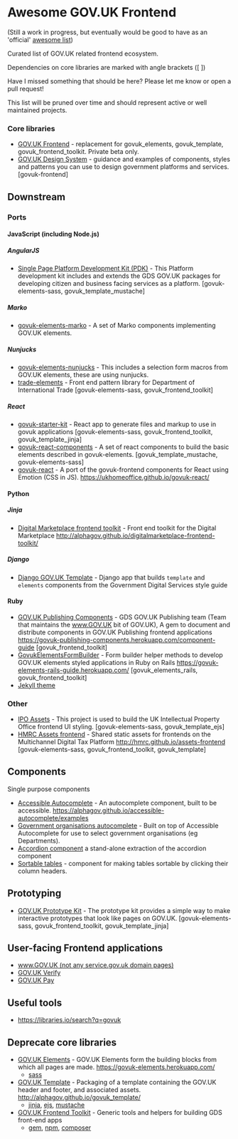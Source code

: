 # Awesome GOV.UK Frontend

(Still a work in progress, but eventually would be good to have as an 'official' [awesome list](https://github.com/sindresorhus/awesome))

Curated list of GOV.UK related frontend ecosystem.

Dependencies on core libraries are marked with angle brackets ([ ])

Have I missed something that should be here? Please let me know or open a pull request!

This list will be pruned over time and should represent active or well maintained projects.

### Core libraries
- [GOV.UK Frontend](https://github.com/alphagov/govuk-frontend) - replacement for govuk_elements, govuk_template, govuk_frontend_toolkit. Private beta only.
- [GOV.UK Design System](https://github.com/alphagov/govuk-design-system) - guidance and examples of components, styles and patterns you can use to design government platforms and services. [govuk-frontend]

## Downstream

### Ports

#### JavaScript (including Node.js)

##### AngularJS
- [Single Page Platform Development Kit (PDK)](https://github.com/CJSCommonPlatform/govuk_single_page_pdk) - This Platform development kit includes and extends the GDS GOV.UK packages for developing citizen and business facing services as a platform. [govuk-elements-sass, govuk_template_mustache]

##### Marko
- [govuk-elements-marko](https://github.com/gunjam/govuk-elements-marko) - A set of Marko components implementing GOV.UK elements.

##### Nunjucks
- [govuk-elements-nunjucks](https://github.com/htmlandbacon/govuk-elements-nunjucks) - This includes a selection form macros from GOV.UK elements, these are using nunjucks.
- [trade-elements](https://github.com/uktrade/trade-elements) - Front end pattern library for Department of International Trade [govuk-elements-sass, govuk_frontend_toolkit]

##### React
- [govuk-starter-kit](https://github.com/gdbarnes/govuk-starter-kit) - React app to generate files and markup to use in govuk applications [govuk-elements-sass, govuk_frontend_toolkit, govuk_template_jinja]
- [govuk-react-components](https://github.com/lennym/govuk-react-components) - A set of react components to build the basic elements described in govuk-elements. [govuk_template_mustache, govuk-elements-sass]
- [govuk-react](https://www.npmjs.com/package/govuk-react) - A port of the govuk-frontend components for React using Emotion (CSS in JS). https://ukhomeoffice.github.io/govuk-react/

#### Python

##### Jinja

- [Digital Marketplace frontend toolkit](https://github.com/alphagov/digitalmarketplace-frontend-toolkit) - Front end toolkit for the Digital Marketplace http://alphagov.github.io/digitalmarketplace-frontend-toolkit/

##### Django
- [Django GOV.UK Template](https://github.com/ministryofjustice/django-govuk-template) - Django app that builds `template` and `elements` components from the Government Digital Services style guide

#### Ruby
- [GOV.UK Publishing Components](https://github.com/alphagov/govuk_publishing_components) - GDS GOV.UK Publishing team (Team that maintains the www.GOV.UK bit of GOV.UK), A gem to document and distribute components in GOV.UK Publishing frontend applications  https://govuk-publishing-components.herokuapp.com/component-guide [govuk_frontend_toolkit]
- [GovukElementsFormBuilder](https://github.com/ministryofjustice/govuk_elements_form_builder) - Form builder helper methods to develop GOV.UK elements styled applications in Ruby on Rails https://govuk-elements-rails-guide.herokuapp.com/ [govuk_elements_rails, govuk_frontend_toolkit]
- [Jekyll theme](https://github.com/frankieroberto/govuk-jekyll-theme)

### Other
- [IPO Assets](https://github.com/intellectual-property-office/Assets) - This project is used to build the UK Intellectual Property Office frontend UI styling. [govuk-elements-sass, govuk_template_ejs]
- [HMRC Assets frontend](https://github.com/hmrc/assets-frontend) - Shared static assets for frontends on the Multichannel Digital Tax Platform http://hmrc.github.io/assets-frontend [govuk-elements-sass, govuk_frontend_toolkit, govuk_template]

## Components
Single purpose components
- [Accessible Autocomplete](https://github.com/alphagov/accessible-autocomplete) - An autocomplete component, built to be accessible. https://alphagov.github.io/accessible-autocomplete/examples
- [Government organisations autocomplete](https://github.com/frankieroberto/govuk-government-organisations-autocomplete) - Built on top of Accessible Autocomplete for use to select government organisations (eg Departments).
- [Accordion component](https://github.com/frankieroberto/accordion) a stand-alone extraction of the accordion component
- [Sortable tables](https://github.com/frankieroberto/sortable-table) - component for making tables sortable by clicking their column headers.

## Prototyping
- [GOV.UK Prototype Kit](https://github.com/alphagov/govuk_prototype_kit) - The prototype kit provides a simple way to make interactive prototypes that look like pages on GOV.UK. [govuk-elements-sass, govuk_frontend_toolkit, govuk_template_jinja]

## User-facing Frontend applications
- [www.GOV.UK (not any service.gov.uk domain pages)](https://docs.publishing.service.gov.uk/#frontend-apps)
- [GOV.UK Verify](https://github.com/alphagov/verify-frontend)
- [GOV.UK Pay](https://github.com/alphagov/pay-frontend)

## Useful tools
- https://libraries.io/search?q=govuk


## Deprecate core libraries
- [GOV.UK Elements](https://github.com/alphagov/govuk_elements) - GOV.UK Elements form the building blocks from which all pages are made. https://govuk-elements.herokuapp.com/
  - [sass](https://www.npmjs.com/package/govuk-elements-sass)
- [GOV.UK Template](https://github.com/alphagov/govuk_template) - Packaging of a template containing the GOV.UK header and footer, and associated assets. http://alphagov.github.io/govuk_template/
  - [jinja](https://github.com/alphagov/govuk_template_jinja), [ejs](https://github.com/alphagov/govuk_template_ejs), [mustache](https://github.com/alphagov/govuk_template_mustache)
- [GOV.UK Frontend Toolkit](https://github.com/alphagov/govuk_frontend_toolkit) - Generic tools and helpers for building GDS front-end apps
  - [gem](https://github.com/alphagov/govuk_frontend_toolkit_gem), [npm](https://github.com/alphagov/govuk_frontend_toolkit_npm), [composer](https://github.com/PurpleBooth/govuk_frontend_toolkit_composer)
